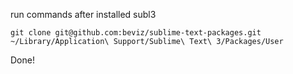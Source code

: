 run commands after installed subl3

```
git clone git@github.com:beviz/sublime-text-packages.git ~/Library/Application\ Support/Sublime\ Text\ 3/Packages/User
```

Done!

